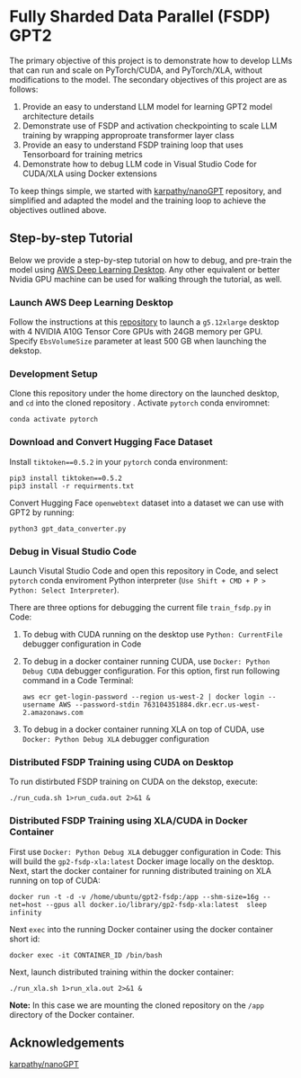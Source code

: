 
# Fully Sharded Data Parallel (FSDP) GPT2

The primary objective of this project is to demonstrate how to develop LLMs that can run and scale on PyTorch/CUDA, and PyTorch/XLA, without modifications to the model. The secondary objectives of this project are as follows:

1. Provide an easy to understand LLM model for learning GPT2 model architecture details
2. Demonstrate use of FSDP and activation checkpointing to scale LLM training by wrapping approproate transformer layer class
3. Provide an easy to understand FSDP training loop that uses Tensorboard for training metrics
4. Demonstrate how to debug LLM code in Visual Studio Code for CUDA/XLA using Docker extensions

To keep things simple, we started with [karpathy/nanoGPT](https://github.com/karpathy/nanoGPT) repository, and simplified and adapted the model and the training loop to achieve the objectives outlined above.

## Step-by-step Tutorial

Below we provide a step-by-step tutorial on how to debug, and pre-train the model using [AWS Deep Learning Desktop](https://github.com/aws-samples/aws-deep-learning-ami-ubuntu-dcv-desktop). Any other equivalent or better Nvidia GPU machine can be used for walking through the tutorial, as well.

### Launch AWS Deep Learning Desktop

Follow the instructions at this [repository](https://github.com/aws-samples/aws-deep-learning-ami-ubuntu-dcv-desktop) to launch a `g5.12xlarge` desktop with 4 NVIDIA A10G Tensor Core GPUs with 24GB memory per GPU. Specify `EbsVolumeSize` parameter at least 500 GB when launching the dekstop.

### Development Setup

Clone this repository under the home directory on the launched desktop, and `cd` into the cloned repository . Activate `pytorch` conda enviromnet:

    conda activate pytorch

### Download and Convert Hugging Face Dataset

Install `tiktoken==0.5.2` in your `pytorch` conda environment:

    pip3 install tiktoken==0.5.2
    pip3 install -r requirments.txt

Convert Hugging Face `openwebtext` dataset into a dataset we can use with GPT2 by running:

    python3 gpt_data_converter.py

### Debug in Visual Studio Code

Launch Visutal Studio Code and open this repository in Code, and select `pytorch` conda enviroment Python interpreter (`Use Shift + CMD + P > Python: Select Interpreter`). 

There are three options for debugging the current file `train_fsdp.py` in Code:

1. To debug with CUDA running on the desktop use `Python: CurrentFile` debugger configuration in Code
2. To debug in a docker container running CUDA, use `Docker: Python Debug CUDA` debugger configuration. For this option, first run following command in a Code Terminal:

    `aws ecr get-login-password --region us-west-2 | docker login --username AWS --password-stdin 763104351884.dkr.ecr.us-west-2.amazonaws.com`

3. To debug in a docker container running XLA on top of CUDA, use `Docker: Python Debug XLA` debugger configuration 

### Distributed FSDP Training using CUDA on Desktop

To run distirbuted FSDP training on CUDA on the dekstop, execute:

    ./run_cuda.sh 1>run_cuda.out 2>&1 &

### Distributed FSDP Training using XLA/CUDA in Docker Container

First  use `Docker: Python Debug XLA` debugger configuration in Code: This will build the `gp2-fsdp-xla:latest` Docker image locally on the desktop. Next, start the docker container for running distributed training on XLA running on top of CUDA:

    docker run -t -d -v /home/ubuntu/gpt2-fsdp:/app --shm-size=16g --net=host --gpus all docker.io/library/gp2-fsdp-xla:latest  sleep infinity

Next `exec` into the running Docker container using the docker container short id:

    docker exec -it CONTAINER_ID /bin/bash

Next, launch distributed training within the docker container:

    ./run_xla.sh 1>run_xla.out 2>&1 &

**Note:** In this case we are mounting the cloned repository on the `/app` directory of the Docker container. 

## Acknowledgements

[karpathy/nanoGPT](https://github.com/karpathy/nanoGPT)
